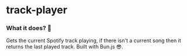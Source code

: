 # track-player

### What it does? 🤔
Gets the current Spotify track playing, if there isn't a current song then it returns the last played track. Built with Bun.js 😎.
